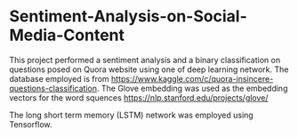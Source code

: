 # Sentiment-Analysis-on-Social-Media-Content
This project performed a sentiment analysis and a binary classification on questions posed on Quora website using one of deep learning network. The database employed is from https://www.kaggle.com/c/quora-insincere-questions-classification. The Glove embedding was used as the embedding vectors for the word squences https://nlp.stanford.edu/projects/glove/

The long short term memory (LSTM) network was employed using Tensorflow.
